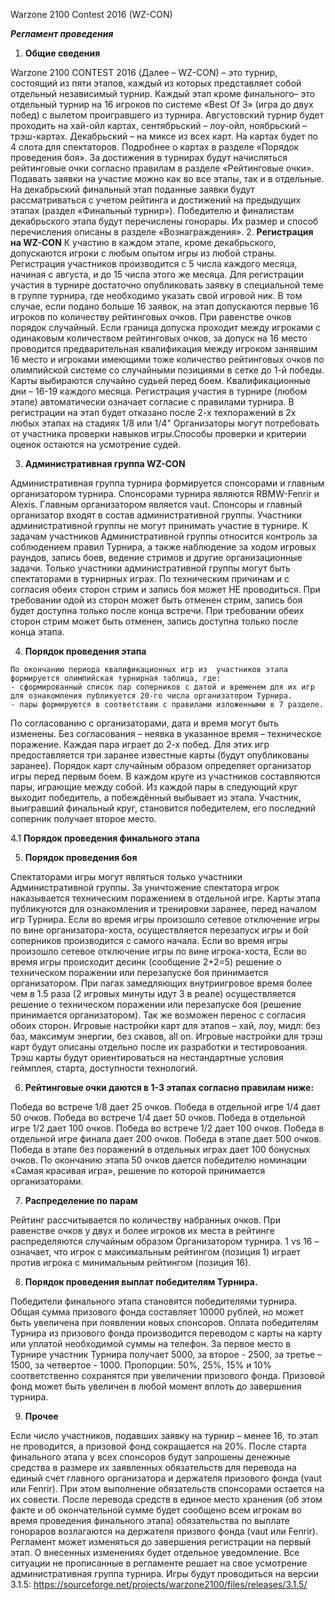 Warzone 2100 Contest 2016
(WZ-CON)

***Регламент проведения***

  1. **Общие сведения**
  
  Warzone 2100 CONTEST 2016 (Далее – WZ-CON) – это турнир, состоящий из пяти этапов, каждый из которых представляет собой отдельный независимый турнир.
  Каждый этап кроме финального– это отдельный турнир на 16 игроков по системе «Best Of 3» (игра до двух побед) с вылетом проигравшего из турнира. 
  Августовский турнир будет проходить на хай-ойл картах, сентябрьский – лоу-ойл, ноябрьский – трэш-картах. Декабрьский – на миксе из всех карт. На картах будет по 4 слота для спектаторов. Подробнее о картах в разделе «Порядок проведения боя».
  За достижения в турнирах будут начисляться рейтинговые очки согласно правилам в разделе «Рейтинговые очки».
  Подавать заявки на участие можно как во все этапы, так и в отдельные. На декабрьский финальный этап поданные заявки будут рассматриваться с учетом рейтинга и достижений на предыдущих этапах (раздел «Финальный турнир»).
  Победителю и финалистам декабрьского этапа будут перечислены гонорары. Их размер и способ перечисления описаны в разделе «Вознаграждения».
  2. **Регистрация на WZ-CON**
  К участию в каждом этапе, кроме декабрьского, допускаются игроки с любым опытом игры из любой страны. 
  Регистрация участников производится с 5 числа каждого месяца, начиная с августа, и до 15 числа этого же месяца.
  Для регистрации участия в турнире достаточно опубликовать заявку в специальной теме в группе турнира, где необходимо указать свой игровой ник.
  В том случае, если подано больше 16 заявок, на этап допускаются  первые 16 игроков по количеству рейтинговых очков. При равенстве очков порядок случайный. 
  Если граница допуска проходит между игроками с одинаковым количеством рейтинговых очков, за допуск на 16 место проводится предварительная квалификация между игроком занявшим 16 место и игроками имеющими тоже  количество рейтинговых очков по олимпийской системе со случайными позициями в сетке до 1-й победы. Карты выбираются случайно судьей перед боем. Квалификационные дни – 16-19 каждого месяца.
  Регистрация участия в турнире (любом этапе) автоматически означает согласие с правилами турнира.
  В регистрации на этап будет отказано после 2-х техпоражений в 2х любых этапах на стадиях 1/8 или 1/4"
  Организаторы могут потребовать от участника проверки навыков игры.Способы проверки и критерии оценок остаются на усмотрение судей. 
  
  3. **Административная группа WZ-CON**
  
  Административная группа турнира формируется спонсорами и главным организатором турнира.
  Спонсорами турнира являются RBMW-Fenrir и Alexis. Главным организатором является vaut. Спонсоры и главный организатор входят в состав административной группы.
  Участники административной группы не могут принимать участие в турнире.
  К задачам участников Административной группы относится контроль за соблюдением правил Турнира, а также наблюдение за ходом игровых раундов, запись боев, ведение стримов и другие организационные задачи.
  Только участники административной группы могут быть спектаторами в турнирных играх.
  По техническим причинам и с согласия обеих сторон стрим и запись боя может НЕ проводиться. 
  При требовании одой из сторон может быть отменен стрим, запись боя будет доступна только после конца встречи.
  При требовании обеих сторон стрим  может быть отменен, запись доступна только после конца этапа.
  
  4. **Порядок проведения этапа**
  
    По окончанию периода квалификационных игр из  участников этапа формируется олимпийская турнирная таблица, где:
    - сформированный список пар соперников с датой и временем для их игр для ознакомления публикуется 20-го числа организатором Турнира.
    - пары формируются в соответствии с правилами изложенными в 7 разделе.
  По согласованию с организаторами, дата и время могут быть изменены. Без согласования – неявка в указанное время – техническое поражение.
  Каждая пара играет до 2-х побед. Для этих игр предоставляется три заранее известные карты (будут опубликованы заранее). Порядок карт случайным образом определяет организатор игры перед первым боем.
  В каждом круге из участников составляются пары, играющие между собой. Из каждой пары в следующий круг выходит победитель, а побеждённый выбывает из этапа.
  Участник, выигравший финальный круг, становится победителем, его последний соперник получает второе место.
  
  4.1 **Порядок проведения финального этапа**



  
  5. **Порядок проведения боя**
  
  Спектаторами игры могут являться только участники Административной группы.
  За уничтожение спектатора игрок наказывается техническим поражением в отдельной  игре.
  Карты этапа публикуются для ознакомления и тренировки заранее, перед началом игр Турнира.
  Если во время игры произошло сетевое отключение игры по вине организатора-хоста, осуществляется перезапуск игры и бой соперников производится с самого начала.
  Если во время игры произошло сетевое отключение игры по вине игрока-хоста, 
  Если во время игры происходит десинк (сообщение 2+2=5) решение о техническом поражении или перезапуске боя принимается организатором.
  При лагах замедляющих внутриигровое время более чем в 1.5 раза (2 игровых минуты идут 3 в реале) осуществляется решение о техническом поражении или перезапуске боя (решение принимается организатором). Так же  возможен перенос с согласия обоих сторон. 
  Игровые настройки карт для этапов – хай, лоу, мидл: без баз, максимум энергии, без скавов, all on. Игровые настройки для трэш карт будут описаны отдельно после их разработки и тестировоания.
  Трэш карты будут ориентироваться на нестандартные условия геймплея, старта, доступности технологий. 
  
  6. **Рейтинговые очки даются в 1-3 этапах согласно правилам ниже:**
  
  Победа во встрече 1/8 дает 25 очков.
  Победа в отдельной игре 1/4 дает 50 очков.
  Победа во встрече 1/4 дает 50 очков.
  Победа в отдельной игре 1/2 дает 100 очков.
  Победа во встрече 1/2 дает 100 очков.
  Победа в отдельной игре финала дает 200 очков.
  Победа в этапе дает 500 очков.
  Победа в этапе без поражений в отдельных играх дает 100 бонусных очков.
  По окончанию этапа 50 очков дается победителю номинации «Самая красивая игра», решение по которой принимается организаторами.
  
  7. **Распределение по парам**
  
  Рейтинг рассчитывается по количеству набранных очков.
  При равенстве очков у двух и более игроков их места в рейтинге  распределяются случайным образом Организатором турнира.
  1 vs 16 – означает, что игрок с максимальным рейтингом (позиция 1) играет против игрока с минимальным рейтингом (позиция 16).


  8. **Порядок проведения выплат победителям Турнира.**
  
  Победители финального этапа становятся победителями турнира.
  Общая сумма призового фонда составляет 10000 рублей, но может быть увеличена при появлении новых спонсоров.
  Оплата победителям Турнира из призового фонда производится переводом с карты на карту или уплатой необходимой суммы на телефон.
  За первое место в Турнире участник Турнира получает 5000, за второе - 2500, за третье – 1500, за четвертое - 1000. Пропорции: 50%, 25%, 15% и 10% соответственно сохранятся при увеличении призового фонда. Призовой фонд может быть увеличен в любой момент вплоть до завершения турнира.


  9. **Прочее**
  
  Если число участников, подавших заявку на турнир – менее 16, то этап не проводится, а призовой фонд сокращается на 20%.
  После старта финального этапа у всех спонсоров будут запрошены денежные средства в размере их заявленных обязательств для перевода на единый счет главного организатора и держателя призового фонда (vaut или Fenrir). При этом выполнение обязательств спонсорами остается на их совести. После перевода средств в единое место хранения (об этом факте и об окончательной сумме будет сообщено всем игрокам во время проведения финального этапа) обязательства по выплате гонораров возлагаются на держателя призвого фонда (vaut или Fenrir).
  Регламент может изменяться до завершения регистрации на первый этап. О внесенных изменениях будет отдельное уведомление.
  Все ситуации не прописанные в регламенте решает на свое усмотрение административная группа турнира.
  Игры будут проводиться на версии 3.1.5: https://sourceforge.net/projects/warzone2100/files/releases/3.1.5/




